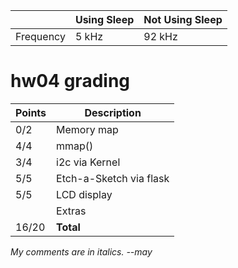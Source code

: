 
| |Using Sleep|Not Using Sleep|
|---|---|---|
|Frequency| 5 kHz | 92 kHz|

# hw04 grading

| Points      | Description |
| ----------- | ----------- |
|  0/2 | Memory map  | *Missing*
|  4/4 | mmap()
|  3/4 | i2c via Kernel | *Document*
|  5/5 | Etch-a-Sketch via flask
|  5/5 | LCD display
|      | Extras
| 16/20 | **Total**

*My comments are in italics. --may*


